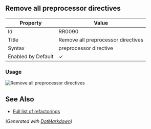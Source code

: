 ## Remove all preprocessor directives

| Property           | Value                              |
| ------------------ | ---------------------------------- |
| Id                 | RR0090                             |
| Title              | Remove all preprocessor directives |
| Syntax             | preprocessor directive             |
| Enabled by Default | &#x2713;                           |

### Usage

![Remove all preprocessor directives](../../images/refactorings/RemoveAllPreprocessorDirectives.png)

## See Also

* [Full list of refactorings](Refactorings.md)


*\(Generated with [DotMarkdown](http://github.com/JosefPihrt/DotMarkdown)\)*